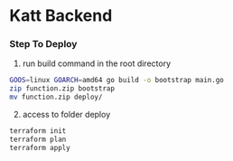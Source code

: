 # Katt Backend


### Step To Deploy
1. run build command in the root directory

```bash
GOOS=linux GOARCH=amd64 go build -o bootstrap main.go
zip function.zip bootstrap
mv function.zip deploy/
```

2. access to folder deploy

```bash
terraform init
terraform plan
terraform apply
```